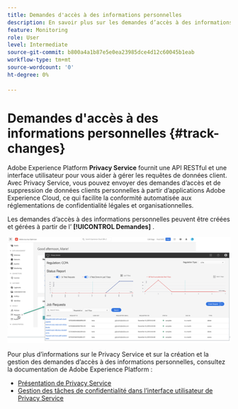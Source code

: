 ```yaml
---
title: Demandes d'accès à des informations personnelles
description: En savoir plus sur les demandes d’accès à des informations personnelles et le Privacy Service.
feature: Monitoring
role: User
level: Intermediate
source-git-commit: b800a4a1b87e5e0ea23985dce4d12c60045b1eab
workflow-type: tm+mt
source-wordcount: '0'
ht-degree: 0%

---
```


# Demandes d&#39;accès à des informations personnelles {#track-changes}

Adobe Experience Platform **Privacy Service** fournit une API RESTful et une interface utilisateur pour vous aider à gérer les requêtes de données client. Avec Privacy Service, vous pouvez envoyer des demandes d’accès et de suppression de données clients personnelles à partir d’applications Adobe Experience Cloud, ce qui facilite la conformité automatisée aux réglementations de confidentialité légales et organisationnelles.

Les demandes d’accès à des informations personnelles peuvent être créées et gérées à partir de l’ **[!UICONTROL Demandes]** .

![](assets/requests.png)

Pour plus d’informations sur le Privacy Service et sur la création et la gestion des demandes d’accès à des informations personnelles, consultez la documentation de Adobe Experience Platform :

* [Présentation de Privacy Service](https://experienceleague.adobe.com/docs/experience-platform/privacy/home.html?lang=fr)
* [Gestion des tâches de confidentialité dans l’interface utilisateur de Privacy Service](https://experienceleague.adobe.com/docs/experience-platform/privacy/ui/user-guide.html?lang=fr)

